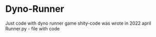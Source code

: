 # Dyno-Runner
Just code with dyno runner game
shity-code was wrote in 2022 april
Runner.py - file with code
